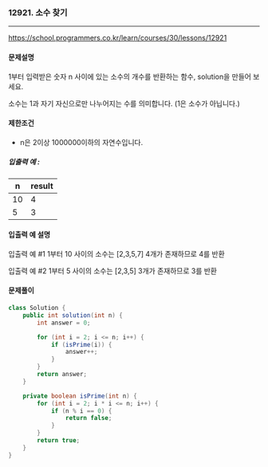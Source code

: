 ### 12921. 소수 찾기

---

https://school.programmers.co.kr/learn/courses/30/lessons/12921

#### 문제설명

1부터 입력받은 숫자 n 사이에 있는 소수의 개수를 반환하는 함수, solution을 만들어 보세요.

소수는 1과 자기 자신으로만 나누어지는 수를 의미합니다.
(1은 소수가 아닙니다.)

#### 제한조건

- n은 2이상 1000000이하의 자연수입니다.

##### 입출력 예 :

| n   | result |
|-----|------|
| 10  | 4    |
| 5   | 3    |

#### 입출력 예 설명

입출력 예 #1 1부터 10 사이의 소수는 [2,3,5,7] 4개가 존재하므로 4를 반환

입출력 예 #2 1부터 5 사이의 소수는 [2,3,5] 3개가 존재하므로 3를 반환

#### 문제풀이

```java
class Solution {
    public int solution(int n) {
        int answer = 0;

        for (int i = 2; i <= n; i++) {
            if (isPrime(i)) {
                answer++;
            }
        }
        return answer;
    }

    private boolean isPrime(int n) {
        for (int i = 2; i * i <= n; i++) {
            if (n % i == 0) {
                return false;
            }
        }
        return true;
    }
}
```

